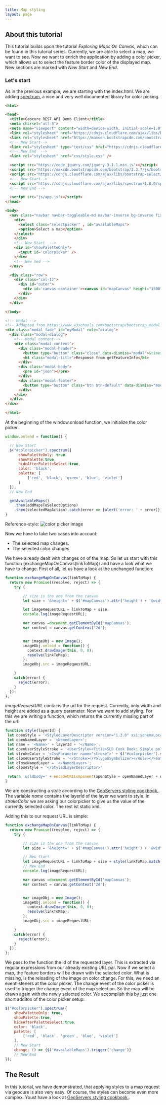 ```yaml
---
title: Map styling
layout: page
---
```


## About this tutorial

This tutorial builds upon the tutorial *Exploring Maps On Canvas*, which can be found in this tutorial series.
Currently, we are able to select a map, we want to see. Now we want to enrich the application by adding a color picker, which allows us to select the feature border color of the displayed map.
New sections are marked with *New Start* and *New End*.

### Let's start

As in the previous example, we are starting with the index.html. We are adding [spectrum](https://github.com/bgrins/spectrum), a nice and very well documented library for color picking.


```html
<html>

<head>
  <title>Geocure REST API Demo Client</title>
  <meta charset="utf-8">
  <meta name="viewport" content="width=device-width, initial-scale=1.0">
  <link rel="stylesheet" href="https://cdnjs.cloudflare.com/ajax/libs/bootstrap-select/1.12.4/css/bootstrap-select.min.css">
  <link rel="stylesheet" href="https://maxcdn.bootstrapcdn.com/bootstrap/3.3.7/css/bootstrap.min.css">
  <!-- New Start-->
  <link rel="stylesheet" type="text/css" href="https://cdnjs.cloudflare.com/ajax/libs/spectrum/1.8.0/spectrum.min.css">
  <!-- New End  -->
  <link rel="stylesheet" href="css/style.css" />

  <script src="https://code.jquery.com/jquery-3.1.1.min.js"></script>
  <script src="https://maxcdn.bootstrapcdn.com/bootstrap/3.3.7/js/bootstrap.min.js"></script>
  <script src="https://cdnjs.cloudflare.com/ajax/libs/bootstrap-select/1.12.4/js/bootstrap-select.min.js"></script>
  <!-- New Start-->
  <script src="https://cdnjs.cloudflare.com/ajax/libs/spectrum/1.8.0/spectrum.min.js"></script>
  <!-- New End -->

  <script src="js/app.js"></script>
</head>

<body>
  <nav class="navbar navbar-toggleable-md navbar-inverse bg-inverse fixed-top">
    <div>
      <select class="selectpicker" , id="availableMaps">
      <option>Select a map</option>
    </select>
    </div>
    <!-- New Start  -->
    <div id="showPaletteOnly">
      <input id='colorpicker' />
    </div>
    <!-- New ned -->
  </nav>

  <div class="row">
    <div class="col-12">
      <div id="outer">
        <div id='canvas-container'><canvas id="mapCanvas" height="1500" width="1500"></canvas></div>
      </div>
    </div>
  </div>

</body>

<!-- Modal -->
<!-- Addapted from https://www.w3schools.com/bootstrap/bootstrap_modal.asp -->
<div class="modal fade" id="myModal" role="dialog">
  <div class="modal-dialog">
    <!-- Modal content-->
    <div class="modal-content">
      <div class="modal-header">
        <button type="button" class="close" data-dismiss="modal">&times;</button>
        <h4 class="modal-title">Response from getFeatureInfo</h4>
      </div>
      <div class="modal-body">
        <pre id="json"></pre>
      </div>
      <div class="modal-footer">
        <button type="button" class="btn btn-default" data-dismiss="modal">Close</button>
      </div>
    </div>
  </div>
</div>

</html>
```

At the beginning of the window.onload function, we initialize the color picker.

```javascript
window.onload = function() {

  // New Start
  $("#colorpicker").spectrum({
      showPaletteOnly: true,
      showPalette:true,
      hideAfterPaletteSelect:true,
      color: 'black',
      palette: [
          ['red', 'black', 'green', 'blue', 'violet']
      ]
  });
  // New End

  getAvailableMaps()
    .then(addMapsToSelectOptions)
    .then(selectedMapAction).catch(error => {alert('error: ' + error)});
}

```

Reference-style:
![color picker image](./colorpicker.png)

Now we have to take two cases into account:
  - The selected map changes.
  - The selected color changes.

We have already dealt with changes on of the map. So let us start with this function (exchangeMapOnCanvas(linkToMap)) and have a look what we have to change.
First of all, let us have a look at the unchanged function:

```javascript
function exchangeMapOnCanvas(linkToMap) {
  return new Promise((resolve, reject) => {
    try {

        // size is the one from the canvas
        let size = '&height=' + $('#mapCanvas').attr('height') + '&width=' + $('#mapCanvas').attr('width');

        let imageRequestURL = linkToMap + size;
        console.log(imageRequestURL);

        var canvas =document.getElementById('mapCanvas');
        var context = canvas.getContext('2d');


        var imageObj = new Image();
        imageObj.onload = function() {
          context.drawImage(this, 0, 0);
          resolve(linkToMap);
        };
        imageObj.src = imageRequestURL;

    }
    catch(error) {
      reject(error);
    }
  });
};
```
*imageRequestURL* contains the url for the request. Currently, only width and height are added as a query parameter.
Now we want to add styling. For this we are writing a function, which returns the currently missing part of the url:

```javascript
function style(layerId) {
 let openStyle = '<StyledLayerDescriptor version="1.3.0" xsi:schemaLocation="http://schemas.opengis.net/sld/1.3.0/StyledLayerDescriptor.xsd" xmlns="http://www.opengis.net/sld" xmlns:ogc="http://www.opengis.net/ogc" xmlns:xlink="http://www.w3.org/1999/xlink" xmlns:xsi="http://www.w3.org/2001/XMLSchema-instance"> '
 let openNamedLayer = '<NamedLayer>';
 let name = '<Name>' + layerId + '</Name>';
 let openUserStyleStroke = '<UserStyle><Title>SLD Cook Book: Simple polygon</Title><FeatureTypeStyle><Rule><PolygonSymbolizer><Stroke>;'
 let strokeColor = '<CssParameter name="stroke">' + $("#colorpicker").spectrum("get").toHexString() + '</CssParameter>';
 let closeUserStyleStroke = '</Stroke></PolygonSymbolizer></Rule></FeatureTypeStyle></UserStyle>';
 let closeNamedLayer = '</NamedLayer>';
 let closeStyle = '</StyledLayerDescriptor>'

 return '&sldbody=' + encodeURIComponent(openStyle + openNamedLayer + name + openUserStyleStroke + strokeColor + strokeWidth + closeUserStyleStroke + closeNamedLayer + closeStyle);
}
```

We are constructing a style according to the [GeoServers styling cookbook.](http://docs.geoserver.org/stable/en/user/styling/sld/cookbook/).
The variable *name* contains the layerId of the layer we want to style.
In *strokeColor* we are asking our colorpicker to give us the value of the currently selected color.
The rest ist static xml.

Adding this to our request URL is simple:

```javascript
function exchangeMapOnCanvas(linkToMap) {
  return new Promise((resolve, reject) => {
    try {

        // size is the one from the canvas
        let size = '&height=' + $('#mapCanvas').attr('height') + '&width=' + $('#mapCanvas').attr('width');

        // New Start
        let imageRequestURL = linkToMap + size + style(linkToMap.match(/layer=[^&]*/)[0].replace('layer=', ''));
        // New End
        console.log(imageRequestURL);

        var canvas =document.getElementById('mapCanvas');
        var context = canvas.getContext('2d');


        var imageObj = new Image();
        imageObj.onload = function() {
          context.drawImage(this, 0, 0);
          resolve(linkToMap);
        };
        imageObj.src = imageRequestURL;

    }
    catch(error) {
      reject(error);
    }
  });
};
```

We pass to the function the id of the requested layer. This is extracted via regular expressions from our already existing URL par.
Now if we select a map, the feature borders will be drawn with the selected color.
What is missing, is the reloading of the image on color change.
For this, we need an eventlisteners at the color picker.
The change event of the color picker is used to trigger the change event of the map selection. So the map will be drawn again with the newly selected color. We accomplish this by just one short additon of the color picker setup:

```javascript
$("#colorpicker").spectrum({
    showPaletteOnly: true,
    showPalette:true,
    hideAfterPaletteSelect:true,
    color: 'black',
    palette: [
        ['red', 'black', 'green', 'blue', 'violet']
    ],
    // New Start
    change: () => {$('#availableMaps').trigger('change')}
    // New End
});
```

## The Result
In this tutorial, we have demonstrated, that applying styles to a map request via geocure is also very easy.
Of course, the styles can become even more complex. Youst have a look at [GeoServers styling cookbook.](http://docs.geoserver.org/stable/en/user/styling/sld/cookbook/).
